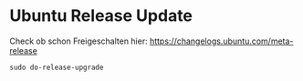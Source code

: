 # Ubuntu Release Update

Check ob schon Freigeschalten hier:  https://changelogs.ubuntu.com/meta-release

```
sudo do-release-upgrade
```
